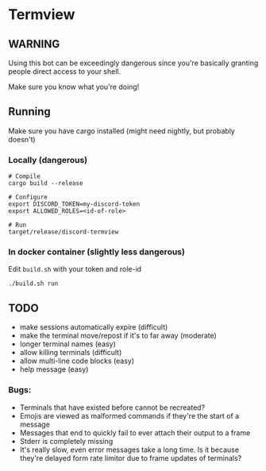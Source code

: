 # Termview

## WARNING

Using this bot can be exceedingly dangerous since you're basically granting people direct access to your shell. 

Make sure you know what you're doing! 

## Running

Make sure you have cargo installed (might need nightly, but probably doesn't)

### Locally (dangerous)

```
# Compile
cargo build --release

# Configure
export DISCORD_TOKEN=my-discord-token
export ALLOWED_ROLES=<id-of-role>

# Run
target/release/discord-termview
```

### In docker container (slightly less dangerous)

Edit `build.sh` with your token and role-id

`./build.sh run`

## TODO

 * make sessions automatically expire (difficult)
 * make the terminal move/repost if it's to far away (moderate)
 * longer terminal names (easy)
 * allow killing terminals (difficult)
 * allow multi-line code blocks (easy)
 * help message (easy)

### Bugs: 

 * Terminals that have existed before cannot be recreated? 
 * Emojis are viewed as malformed commands if they're the start of a message
 * Messages that end to quickly fail to ever attach their output to a frame
 * Stderr is completely missing
 * It's really slow, even error messages take a long time. Is it because they're delayed form rate limitor due to frame updates of terminals?
